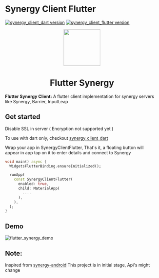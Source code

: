 # Synergy Client Flutter

[![synergy_client_dart version](https://img.shields.io/pub/v/synergy_client_dart?label=synergy_client_dart)](https://pub.dev/packages/synergy_client_dart)
[![synergy_client_flutter version](https://img.shields.io/pub/v/synergy_client_flutter?label=synergy_client_flutter)](https://pub.dev/packages/synergy_client_flutter)

<div align="center">
  <img src="https://github.com/rohitsangwan01/flutter_synergy/assets/59526499/faef2883-8b84-416d-9736-31d6436feb7a" height=120 />
  <h1>Flutter Synergy</h1>
</div>

**Flutter Synergy Client:** A flutter client implementation for synergy servers like Synergy, Barrier, InputLeap

## Get started

Disable SSL in server ( Encryption not supported yet )

To use with dart only, checkout [synergy_client_dart](https://pub.dev/packages/synergy_client_dart)

Wrap your app in SynergyClientFlutter, That's it, a floating button will appear in app
tap on it to enter details and connect to Synergy

```dart
void main() async {
  WidgetsFlutterBinding.ensureInitialized();

  runApp(
    const SynergyClientFlutter(
      enabled: true,
      child: MaterialApp(
        ....
      ),
    ),
  );
}
```

## Demo

![flutter_synergy_demo](https://github.com/rohitsangwan01/flutter_synergy/assets/59526499/03b25072-6b7c-4a0b-9fb3-40840a88cf10)

## Note:

Inspired from [synergy-android](https://github.com/symless/synergy-android-7)
This project is in initial stage, Api's might change
